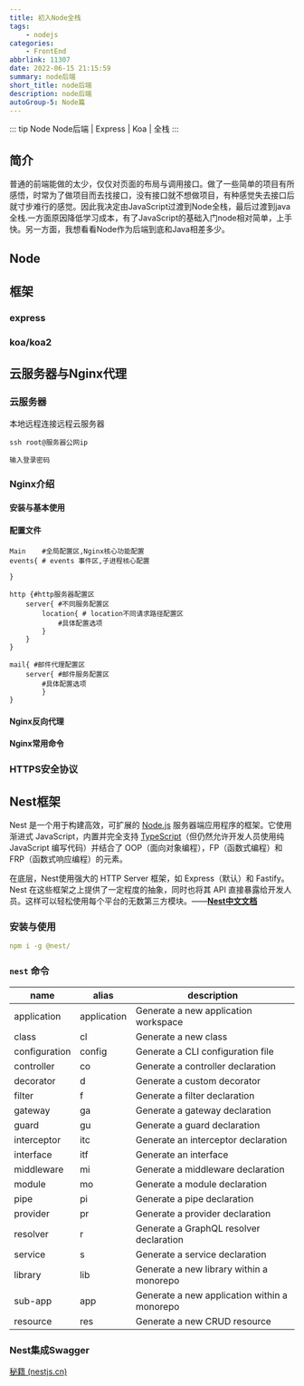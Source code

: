 ```yaml
---
title: 初入Node全栈
tags: 
    - nodejs
categories:
    - FrontEnd
abbrlink: 11307
date: 2022-06-15 21:15:59
summary: node后端
short_title: node后端
description: node后端
autoGroup-5: Node篇
---
```


::: tip Node
   Node后端 | Express | Koa | 全栈
:::

<!-- more -->

## 简介
普通的前端能做的太少，仅仅对页面的布局与调用接口。做了一些简单的项目有所感悟，时常为了做项目而去找接口，没有接口就不想做项目，有种感觉失去接口后就寸步难行的感觉。因此我决定由JavaScript过渡到Node全栈，最后过渡到java全栈.一方面原因降低学习成本，有了JavaScript的基础入门node相对简单，上手快。另一方面，我想看看Node作为后端到底和Java相差多少。



## Node



## 框架



### express



### koa/koa2



## 云服务器与Nginx代理



### 云服务器

本地远程连接远程云服务器

```shell
ssh root@服务器公网ip

输入登录密码
```



### Nginx介绍

#### 安装与基本使用



#### 配置文件

```
Main	#全局配置区,Nginx核心功能配置
events{ # events 事件区,子进程核心配置

}

http {#http服务器配置区
	server{ #不同服务配置区
		location{ # location不同请求路径配置区
			#具体配置选项
		}	
	}
}	

mail{ #邮件代理配置区
	server{ #邮件服务配置区
		#具体配置选项
		}
}
```



#### Nginx反向代理



#### Nginx常用命令



### HTTPS安全协议





## Nest框架

Nest 是一个用于构建高效，可扩展的 [Node.js](http://nodejs.cn/) 服务器端应用程序的框架。它使用渐进式 JavaScript，内置并完全支持 [TypeScript](https://www.tslang.cn/)（但仍然允许开发人员使用纯 JavaScript 编写代码）并结合了 OOP（面向对象编程），FP（函数式编程）和 FRP（函数式响应编程）的元素。

在底层，Nest使用强大的 HTTP Server 框架，如 Express（默认）和 Fastify。Nest 在这些框架之上提供了一定程度的抽象，同时也将其 API 直接暴露给开发人员。这样可以轻松使用每个平台的无数第三方模块。——**[Nest中文文档](https://docs.nestjs.cn/8/introduction)**



### 安装与使用

```yaml
npm i -g @nest/

```





### `nest` 命令



| name          | alias       | description                                  |
| ------------- | ----------- | -------------------------------------------- |
| application   | application | Generate a new application workspace         |
| class         | cl          | Generate a new class                         |
| configuration | config      | Generate a CLI configuration file            |
| controller    | co          | Generate a controller declaration            |
| decorator     | d           | Generate a custom decorator                  |
| filter        | f           | Generate a filter declaration                |
| gateway       | ga          | Generate a gateway declaration               |
| guard         | gu          | Generate a guard declaration                 |
| interceptor   | itc         | Generate an interceptor declaration          |
| interface     | itf         | Generate an interface                        |
| middleware    | mi          | Generate a middleware declaration            |
| module        | mo          | Generate a module declaration                |
| pipe          | pi          | Generate a pipe declaration                  |
| provider      | pr          | Generate a provider declaration              |
| resolver      | r           | Generate a GraphQL resolver declaration      |
| service       | s           | Generate a service declaration               |
| library       | lib         | Generate a new library within a monorepo     |
| sub-app       | app         | Generate a new application within a monorepo |
| resource      | res         | Generate a new CRUD resource                 |



### Nest集成Swagger

[秘籍 (nestjs.cn)](https://docs.nestjs.cn/8/recipes?id=swagger)



